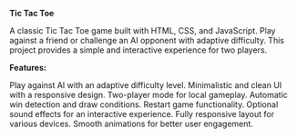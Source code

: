 **Tic Tac Toe**

A classic Tic Tac Toe game built with HTML, CSS, and JavaScript. Play against a friend or challenge an AI opponent with adaptive difficulty. This project provides a simple and interactive experience for two players.

**Features:**

Play against AI with an adaptive difficulty level.
Minimalistic and clean UI with a responsive design.
Two-player mode for local gameplay.
Automatic win detection and draw conditions.
Restart game functionality.
Optional sound effects for an interactive experience.
Fully responsive layout for various devices.
Smooth animations for better user engagement.
